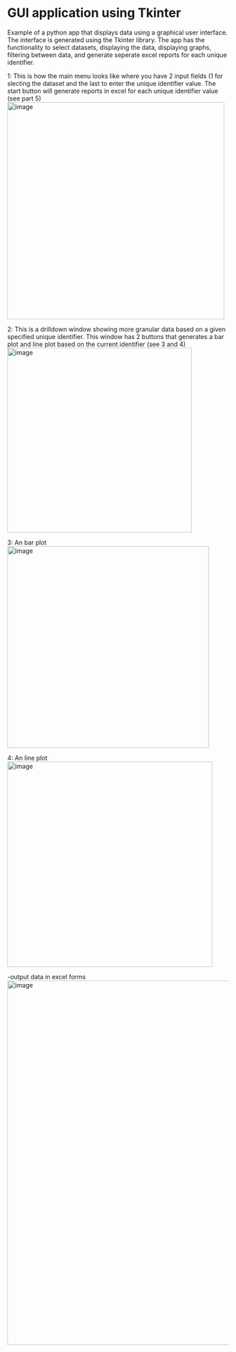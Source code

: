 # GUI application using Tkinter 
Example of a python app that displays data using a graphical user interface. The interface is generated using the Tkinter library. The app has the functionality to select datasets, displaying the data, displaying graphs, filtering between data, and generate seperate excel reports for each unique identifier.  


1: This is how the main menu looks like where you have 2 input fields (1 for slecting the dataset and the last to enter the unique identifier value. The start button will generate reports in excel for each unique identifier value (see part 5)
<img width="494" alt="image" src="https://user-images.githubusercontent.com/19918869/176546694-c5a55da8-9113-4842-8502-8e8bf3054cb5.png">

2: This is a drilldown window showing more granular data based on a given specified unique identifier. This window has 2 buttons that generates a bar plot and line plot based on the current identifier (see 3 and 4)
<img width="420" alt="image" src="https://user-images.githubusercontent.com/19918869/176549858-8e66cb76-b370-4326-948a-db48898777a8.png">

3: An bar plot
<img width="459" alt="image" src="https://user-images.githubusercontent.com/19918869/176549918-b8729269-6789-4171-bae4-b4d1fd611820.png">

4: An line plot
<img width="467" alt="image" src="https://user-images.githubusercontent.com/19918869/176549955-b45e31a3-e0dd-4995-95d5-9898f93907c3.png">

-output data in excel forms 
<img width="829" alt="image" src="https://user-images.githubusercontent.com/19918869/176550594-e9885933-da71-45e7-8724-58454008495b.png">

